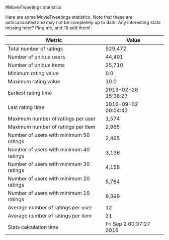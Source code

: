 #MovieTweetings statistics

Here are some MovieTweetings statistics. Note that these are autocalculated and may not be completely up to date. Any interesting stats missing here? Ping me, and I'll add them!

Metric | Value
--- | ---
Total number of ratings                 | 529,472
Number of unique users                  | 44,491
Number of unique items                  | 25,710
Minimum rating value                    | 0.0
Maximum rating value                    | 10.0
Earliest rating time                    | 2013-02-28 15:38:27
Last rating time                        | 2016-09-02 00:04:43
Maximum number of ratings per user      | 1,574
Maximum number of ratings per item      | 2,965
Number of users with minimum 50 ratings | 2,465
Number of users with minimum 40 ratings | 3,136
Number of users with minimum 30 ratings | 4,158
Number of users with minimum 20 ratings | 5,784
Number of users with minimum 10 ratings | 9,399
Average number of ratings per user      | 12
Average number of ratings per item      | 21
Stats calculation time                  | Fri Sep  2 00:37:27 2016

